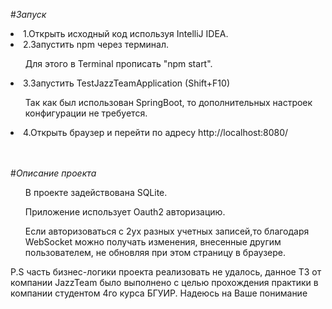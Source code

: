 #<i>Запуск</i>

<li>1.Открыть исходный код используя IntelliJ IDEA.</li>
<li>2.Запустить npm через терминал.</li>
    <ul>Для этого в Terminal прописать "npm start".</ul>
<li>3.Запустить TestJazzTeamApplication (Shift+F10)</li>
    <ul>Так как был использован SpringBoot, то дополнительных настроек конфигурации не требуется.</ul>
<li>4.Открыть браузер и перейти по адресу http://localhost:8080/</li></br>
</br>

#<i>Описание проекта</i>
<ul>В проекте задействована SQLite.</ul>
<ul>Приложение использует Oauth2 авторизацию.</ul>
<ul>Если авторизоваться с 2ух разных учетных записей,то  благодаря WebSocket можно получать изменения, внесенные другим пользователем, не обновляя при этом страницу в браузере.</ul>


P.S часть бизнес-логики проекта реализовать не удалось, данное ТЗ от компании JazzTeam было выполнено с целью прохождения практики в компании студентом 4го курса БГУИР. Надеюсь на Ваше понимание</br>

